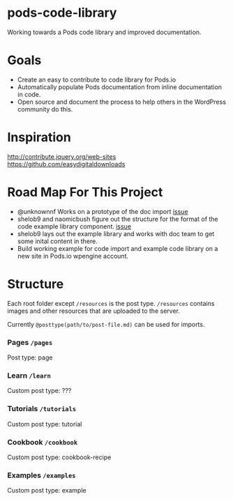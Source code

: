 pods-code-library
=================

Working towards a Pods code library and improved documentation.

Goals
=====

* Create an easy to contribute to code library for Pods.io
* Automatically populate Pods documentation from inline documentation in code.
* Open source and document the process to help others in the WordPress community do this.

Inspiration
===========
http://contribute.jquery.org/web-sites
https://github.com/easydigitaldownloads


Road Map For This Project
========================
* @unknownnf Works on a prototype of the doc import [issue](https://github.com/pods-framework/pods-code-library/issues/1)
* shelob9 and naomicbush figure out the structure for the format of the code example library component. [issue](https://github.com/pods-framework/pods-code-library/issues/2)
* shelob9 lays out the example library and works with doc team to get some inital content in there.
* Build working example for code import and example code library on a new site in Pods.io wpengine account.

Structure
=========

Each root folder except `/resources` is the post type. `/resources` contains images and other resources that are uploaded to the server.

Currently `@posttype(path/to/post-file.md)` can be used for imports.

### Pages `/pages`
Post type: page

### Learn `/learn`

Custom post type: ???

### Tutorials `/tutorials`

Custom post type: tutorial

### Cookbook `/cookbook`

Custom post type: cookbook-recipe

### Examples `/examples`

Custom post type: example